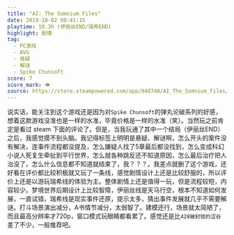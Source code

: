 ```yaml
---
title: "AI: The Somnium Files"
date: 2019-10-02 00:41:15
playtime: 18.3h (伊丽丝END/瑞希END)
highlight: 剧情
tag:
  - PC游戏
  - AVG
  - 悬疑
  - 解谜
  - Spike Chunsoft
score: 7
score_mark: 👁
source: https://store.steampowered.com/app/948740/AI_The_Somnium_Files/
---
```

说实话，能关注到这个游戏还是因为对``Spike Chunsoft``的弹丸论破系列的好感，想着这款游戏没准也是一样的水准，毕竟价格是一样的水准（笑）。当然玩之前肯定是看过 steam 下面的评论了。但是，当我玩通了其中一个结局（伊丽丝END）之后，我感觉摸不到头脑。我记得标签上明明是悬疑、解谜啊，怎么开头的案件没有解决，连事件流程都没提及，怎么嫌疑人找了5章最后都没找到，怎么变成科幻小说人死复生牵扯到平行世界，怎么就各种跳反还不知道原因，怎么最后治疗把人治没了，怎么什么信息都不知道就结束了，我？？？。我差点就删了这个游戏，还好看在评价都比较积极就又玩了一条线，感觉剧情设计上还是比较舒服的，所以评价上还是以游玩瑞希线的体验为主。整体剧情上还是值得一玩，但是流程较短，内容较少。梦境世界后期设计上比较智障，伊丽丝线是天马行空，根本不知道如何发展，一直试错，瑞希线是现实事件还原，提示太多，猜出事件发展就几乎不需要解谜。打斗场景演出减分，A书情节减分，太弱智了。建模还行，场景就太简陋了，而且最高分辨率才720p，窗口模式玩眼睛都看累了。感觉还是比``428被封锁的涩谷``差了不少，一般推荐吧。
